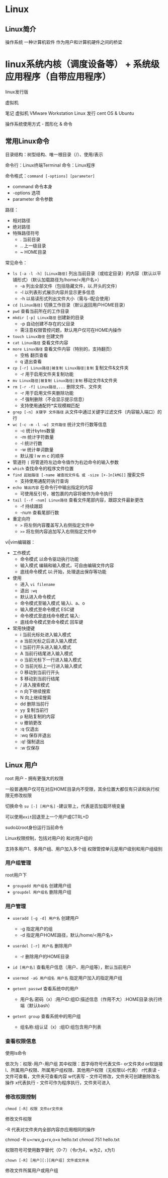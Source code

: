 # Linux

## Linux简介

操作系统
一种计算机软件
作为用户和计算机硬件之间的桥梁

linux系统内核（调度设备等）
+
系统级应用程序（自带应用程序）
=
linux发行版

虚拟机

笔记
虚拟机 VMware Workstation
Linux 发行 cent OS & Ubuntu

操作系统使用方式 - 图形化 & 命令

## 常用Linux命令

目录结构：树型结构、唯一根目录（/）、使用/表示

命令行：Linux终端Terminal
命令：Linux程序

命令格式：`command [-options] [parameter]`
* command 命令本身
* -options 选项
* parameter 命令参数

路径：
* 相对路径
* 绝对路径
* 特殊路径符号
  * .  当前目录
  * ..  上一级目录
  * ~  HOME目录

常见命令：
* `ls [-a -l -h] [Linux路径]` 列出当前目录（或给定目录）的内容（默认以平铺形式）（默认加载路径为/home/<用户名>）
  * -a 列出全部文件（包括隐藏文件，以.开头的文件）
  * -l 以列表形式展示内容并显示更多信息
  * -h 以易读形式列出文件大小（需与-l配合使用）
* `cd [Linux路径]` 切换工作目录（默认返回用户HOME目录）
* `pwd` 查看当前所在的工作目录
* `mkdir [-p] Linux路径` 创建新的目录
  * -p 自动创建不存在的父目录
  * 需注意权限管控问题，默认用户仅可在HOME内操作
* `touch Linux路径` 创建文件
* `cat Linux路径` 查看文件内容
* `more Linux路径` 查看文件内容（特别的，支持翻页）
  * 空格 翻页查看
  * q 退出查看
* `cp [-r] Linux路径|被复制 Linux路径|复制` 复制文件&文件夹
  * -r 用于启用文件夹复制功能
* `mv Linux路径|被复制 Linux路径|复制` 移动文件&文件夹
* `rm [-r -f] Linux路径,...` 删除文件、文件夹
  * -r 用于启用文件夹删除功能
  * -f 强制删除（不会显示提示信息）
  * 支持使用通配符*实现模糊匹配
* `grep [-n] 关键字 文件路径` 从文件中通过关键字过滤文件（内容输入端口）的行
* `wc [-c -m -l -w] 文件路径` 统计文件行数等信息
  * -c 统计bytes数量
  * -m 统计字符数量
  * -l 统计行数
  * -w 统计单词数量
  * 默认按 l w m c 的顺序
* 管道符 `|` 将管道符左边命令值作为右边命令的输入参数
* `which` 查找命令的程序文件位置
* `find 起始路径 [-name 被查找文件名 或 -size [+-]n[kMG]]` 搜索文件
  * 支持使用通配符执行查询
* `echo 输出内容` 在命令行中输出指定的内容
  * 可使用反引号，被包裹的内容将被作为命令执行
* `tail [--f -num] Linux路径` 查看文件尾部内容，跟踪文件最新更改
  * -f 持续跟踪
  * -num 查看尾部行数
* 重定向符
  * `>` 将左侧内容覆盖写入右侧指定文件中
  * `>>` 将左侧内容追加写入右侧指定文件中

vi|vim编辑器：

* 工作模式
  * 命令模式 以命令驱动执行功能
  * 输入模式 编辑和输入模式，可自由编辑文件内容
  * 底线命令模式 以:开始，处理退出保存等功能
* 使用
  * 进入 `vi filename`
  * 退出 `:wq`
  * 默认进入命令模式
  * 命令模式至输入模式 输入i、a、o
  * 输入模式至命令模式 ESC键
  * 命令模式至底线命令模式 输入:
  * 底线命令模式至命令模式 回车键
* 常用快捷键
  * i 当前光标处进入输入模式
  * a 当前光标之后进入输入模式
  * I 当前行开头进入输入模式
  * A 当前行结尾进入输入模式
  * o 当前光标下一行进入输入模式
  * O 当前光标上一行进入输入模式
  * 0 移动到当前行开头
  * $ 移动到当前行结尾
  * / 进入搜索模式
  * n 向下继续搜索
  * N 向上继续搜索
  * dd 删除当前行
  * yy 复制当前行
  * p 粘贴复制的内容
  * u 撤销更改
  * :q 仅退出
  * :wq 保存并退出
  * :q! 强制退出
  * :w 仅保存

## Linux 用户

root 用户 - 拥有更强大的权限

一般普通用户仅可在对应HOME目录内不受限，其余位置大都仅有只读和执行权限无修改权限

切换命令 `su [-] [用户名]` -建议带上，代表是否加载环境变量

可以使用`exit`回退至上一个用户或CTRL+D

sudo以root身份运行当前命令

Linux权限控制，包括对用户的
和对用户组的

支持多用户1、多用户组、用户加入多个组
权限管控单元是用户级别和用户组级别

### 用户组管理

root用户下

* `groupadd 用户组名` 创建用户组
* `groupdel 用户组名` 删除用户组

### 用户管理

* `useradd [-g -d] 用户名` 创建用户
  * -g 指定用户的组
  * -d 指定用户HOME路径，默认/home/<用户名>
* `userdel [-r] 用户名` 删除用户
  * -r 删除用户的HOME目录
* `id [用户名]` 查看用户信息（用户、用户组等），默认当前用户
* `usermod -aG 用户组名 用户名` 指定用户加入的指定用户组

* `getent passwd` 查看系统中的用户
  * 用户名:密码（x）:用户ID:组ID:描述信息（作用不大）:HOME目录:执行终端（默认bash）
* `getent group` 查看系统中的用户组
  * 组名称:组认证（x）:组ID:组包含用户列表

### 查看权限信息

使用ls命令

依次为：权限-用户-用户组
其中权限：首字母符号代表文件- or文件夹d or软链接l、所属用户权限、所属用户组权限、其他用户权限（无权限以-代表）
r代表读 - 文件可查看，文件夹可查看内容
w代表写 - 文件可修改，文件夹可创建删除改名操作
x代表执行 - 文件可作为程序执行，文件夹可进入

### 修改权限控制

`chmod [-R] 权限 文件or文件夹`

修改文件权限

-R 代表对文件夹内全部内容亦应用相同的操作

chmod -R u=rwx,g=rx,o=x hello.txt
chmod 751 hello.txt

权限符号可使用数字替代（0-7）（令r为4，w为2，x为1）

`chown [-R] [用户][:][用户组] 文件或文件夹`

修改文件所属用户或用户组

